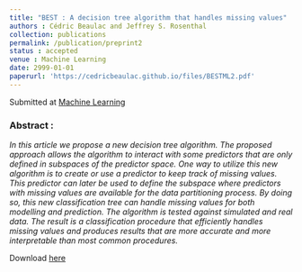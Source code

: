 ```yaml
---
title: "BEST : A decision tree algorithm that handles missing values"
authors : Cédric Beaulac and Jeffrey S. Rosenthal
collection: publications
permalink: /publication/preprint2
status : accepted
venue : Machine Learning 
date: 2999-01-01
paperurl: 'https://cedricbeaulac.github.io/files/BESTML2.pdf'
---
```

Submitted at [Machine Learning](https://www.springer.com/new+&+forthcoming+titles+(default)/journal/10994)

### Abstract :

*In this article we propose a new decision tree algorithm. The proposed approach allows the algorithm to interact with some predictors that are only defined in subspaces of the predictor space. One way to utilize this new algorithm is to create or use a predictor to keep track of missing values. This predictor can later be used to define the subspace where predictors with missing values are available for the data partitioning process. By doing so, this new classification tree can handle missing values for both modelling and prediction. The algorithm is tested against simulated and real data. The result is a classification procedure that efficiently handles missing values and produces results that are more accurate and more interpretable than most common procedures.*

Download [here](https://cedricbeaulac.github.io/files/BESTML2.pdf)
